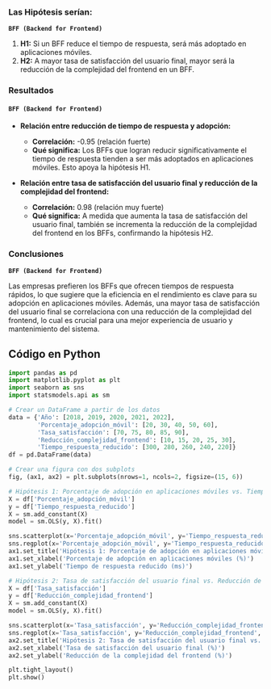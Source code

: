 
### Las Hipótesis serían:

**`BFF (Backend for Frontend)`**

1. **H1:** Si un BFF reduce el tiempo de respuesta, será más adoptado en aplicaciones móviles.
2. **H2:** A mayor tasa de satisfacción del usuario final, mayor será la reducción de la complejidad del frontend en un BFF.

### Resultados

#### **`BFF (Backend for Frontend)`**

* **Relación entre reducción de tiempo de respuesta y adopción:**
    * **Correlación:** -0.95 (relación fuerte)
    * **Qué significa:** Los BFFs que logran reducir significativamente el tiempo de respuesta tienden a ser más adoptados en aplicaciones móviles. Esto apoya la hipótesis H1.

* **Relación entre tasa de satisfacción del usuario final y reducción de la complejidad del frontend:**
    * **Correlación:** 0.98 (relación muy fuerte)
    * **Qué significa:** A medida que aumenta la tasa de satisfacción del usuario final, también se incrementa la reducción de la complejidad del frontend en los BFFs, confirmando la hipótesis H2.

### Conclusiones

**`BFF (Backend for Frontend)`**

Las empresas prefieren los BFFs que ofrecen tiempos de respuesta rápidos, lo que sugiere que la eficiencia en el rendimiento es clave para su adopción en aplicaciones móviles. Además, una mayor tasa de satisfacción del usuario final se correlaciona con una reducción de la complejidad del frontend, lo cual es crucial para una mejor experiencia de usuario y mantenimiento del sistema.

## Código en Python


```python
import pandas as pd
import matplotlib.pyplot as plt
import seaborn as sns
import statsmodels.api as sm

# Crear un DataFrame a partir de los datos
data = {'Año': [2018, 2019, 2020, 2021, 2022],
        'Porcentaje_adopción_móvil': [20, 30, 40, 50, 60],
        'Tasa_satisfacción': [70, 75, 80, 85, 90],
        'Reducción_complejidad_frontend': [10, 15, 20, 25, 30],
        'Tiempo_respuesta_reducido': [300, 280, 260, 240, 220]}
df = pd.DataFrame(data)

# Crear una figura con dos subplots
fig, (ax1, ax2) = plt.subplots(nrows=1, ncols=2, figsize=(15, 6))

# Hipótesis 1: Porcentaje de adopción en aplicaciones móviles vs. Tiempo de respuesta reducido
X = df['Porcentaje_adopción_móvil']
y = df['Tiempo_respuesta_reducido']
X = sm.add_constant(X)
model = sm.OLS(y, X).fit()

sns.scatterplot(x='Porcentaje_adopción_móvil', y='Tiempo_respuesta_reducido', data=df, ax=ax1)
sns.regplot(x='Porcentaje_adopción_móvil', y='Tiempo_respuesta_reducido', data=df, ci=None, color='red', ax=ax1)
ax1.set_title('Hipótesis 1: Porcentaje de adopción en aplicaciones móviles vs. Tiempo de respuesta reducido')
ax1.set_xlabel('Porcentaje de adopción en aplicaciones móviles (%)')
ax1.set_ylabel('Tiempo de respuesta reducido (ms)')

# Hipótesis 2: Tasa de satisfacción del usuario final vs. Reducción de la complejidad del frontend
X = df['Tasa_satisfacción']
y = df['Reducción_complejidad_frontend']
X = sm.add_constant(X)
model = sm.OLS(y, X).fit()

sns.scatterplot(x='Tasa_satisfacción', y='Reducción_complejidad_frontend', data=df, ax=ax2)
sns.regplot(x='Tasa_satisfacción', y='Reducción_complejidad_frontend', data=df, ci=None, color='red', ax=ax2)
ax2.set_title('Hipótesis 2: Tasa de satisfacción del usuario final vs. Reducción de la complejidad del frontend')
ax2.set_xlabel('Tasa de satisfacción del usuario final (%)')
ax2.set_ylabel('Reducción de la complejidad del frontend (%)')

plt.tight_layout()
plt.show()
```
